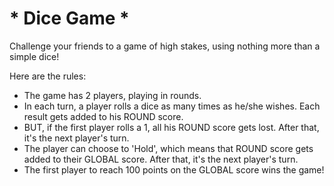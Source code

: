 <h1> * Dice Game * </h1>
<p> 
  Challenge your friends to a game of high stakes, using nothing more than a simple dice! 
 
  Here are the rules:
  <ul>
   <li>
      The game has 2 players, playing in rounds.
   </li>
   <li>
      In each turn, a player rolls a dice as many times as he/she wishes. Each result gets added to his ROUND score.
   </li>
   <li>
      BUT, if the first player rolls a 1, all his ROUND score gets lost. After that, it's the next player's turn.
   </li>
   <li>
      The player can choose to 'Hold', which means that ROUND score gets added to their GLOBAL score. After that, it's the next player's turn.
   </li>
   <li>
      The first player to reach 100 points on the GLOBAL score wins the game!
   </li>
  </ul>
</p>
